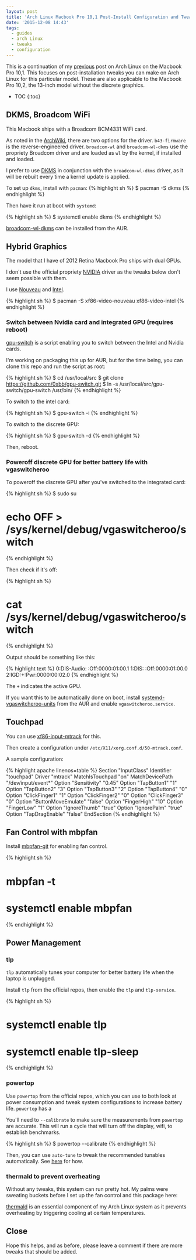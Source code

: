 ```yaml
---
layout: post
title: 'Arch Linux Macbook Pro 10,1 Post-Install Configuration and Tweaks'
date: '2015-12-08 14:43'
tags:
  - guides
  - arch Linux
  - tweaks
  - configuration
---
```


This is a continuation of my [previous](http://ajwrit.es/2015/12/05/triple-boot-os-x-windows-81-and-arch-linux-on-2012-retina-macbook-pro/) post on Arch Linux on the Macbook Pro 10,1. This focuses on post-installation tweaks you can make on Arch Linux for this particular model. These are also applicable to the Macbook Pro 10,2, the 13-inch model without the discrete graphics.

* TOC
{:toc}

## DKMS, Broadcom WiFi

This Macbook ships with a Broadcom BCM4331 WiFi card.

As noted in the [ArchWiki](https://wiki.archlinux.org/index.php/MacBookPro10,x#Wi-Fi), there are two options for the driver. `b43-firmware` is the reverse-engineered driver. `broadcom-wl` and `broadcom-wl-dkms` use the propriety Broadcom driver and are loaded as `wl` by the kernel, if installed and loaded.

I prefer to use [DKMS](https://wiki.archlinux.org/index.php/Dynamic_Kernel_Module_Support) in conjunction with the `broadcom-wl-dkms` driver, as it will be rebuilt every time a kernel update is applied.

To set up `dkms`, install with `pacman`:
{% highlight sh %}
$ pacman -S dkms
{% endhighlight %}

Then have it run at boot with `systemd`:

{% highlight sh %}
$ systemctl enable dkms
{% endhighlight %}

[broadcom-wl-dkms](https://aur.archlinux.org/packages/broadcom-wl-dkms) can be installed from the AUR.

## Hybrid Graphics

The model that I have of 2012 Retina Macbook Pro ships with dual GPUs.

I don't use the official propriety [NVIDIA](https://wiki.archlinux.org/index.php/NVIDIA) driver as the tweaks below don't seem possible with them.  

I use [Nouveau](https://wiki.archlinux.org/index.php/Nouveau) and [Intel](https://wiki.archlinux.org/index.php/Intel_graphics#Installation).

{% highlight sh %}
$ pacman -S xf86-video-nouveau xf86-video-intel
{% endhighlight %}

### Switch between Nvidia card and integrated GPU (requires reboot)

[gpu-switch](https://github.com/0xbb/gpu-switch) is a script enabling you to switch between the Intel and Nvidia cards.

I'm working on packaging this up for AUR, but for the time being, you can clone this repo and run the script as root:

{% highlight sh %}
$ cd /usr/local/src
$ git clone https://github.com/0xbb/gpu-switch.git
$ ln -s /usr/local/src/gpu-switch/gpu-switch /usr/bin/
{% endhighlight %}

To switch to the intel card:

{% highlight sh %}
$ gpu-switch -i
{% endhighlight %}

To switch to the discrete GPU:

{% highlight sh %}
$ gpu-switch -d
{% endhighlight %}

Then, reboot.

### Poweroff discrete GPU for better battery life with vgaswitcheroo

To poweroff the discrete GPU after you've switched to the integrated card:

{% highlight sh %}
$ sudo su
# echo OFF > /sys/kernel/debug/vgaswitcheroo/switch
{% endhighlight %}

Then check if it's off:

{% highlight sh %}
# cat /sys/kernel/debug/vgaswitcheroo/switch
{% endhighlight %}

Output should be something like this:

{% highlight text %}
0:DIS-Audio: :Off:0000:01:00.1
1:DIS: :Off:0000:01:00.0
2:IGD:+:Pwr:0000:00:02.0
{% endhighlight %}

The `+` indicates the active GPU.

If you want this to be automatically done on boot, install [systemd-vgaswitcheroo-units](https://aur.archlinux.org/packages/systemd-vgaswitcheroo-units) from the AUR and enable `vgaswitcheroo.service`.

## Touchpad

You can use [xf86-input-mtrack](https://aur.archlinux.org/packages/xf86-input-mtrack-git/) for this.

Then create a configuration under `/etc/X11/xorg.conf.d/50-mtrack.conf`.

A sample configuration:

{% highlight apache linenos=table %}
Section "InputClass"
  Identifier "touchpad"
  Driver "mtrack"
  MatchIsTouchpad "on"
  MatchDevicePath "/dev/input/event*"
  Option "Sensitivity" "0.45"
  Option "TapButton1" "1"
  Option "TapButton2" "3"
  Option "TapButton3" "2"
  Option "TapButton4" "0"
  Option "ClickFinger1" "1"
  Option "ClickFinger2" "0"
  Option "ClickFinger3" "0"
  Option "ButtonMoveEmulate" "false"
  Option "FingerHigh" "10"
  Option "FingerLow" "1"
  Option "IgnoreThumb" "true"
  Option "IgnorePalm" "true"
  Option "TapDragEnable" "false"
EndSection
{% endhighlight %}

## Fan Control with mbpfan

Install [mbpfan-git](https://aur.archlinux.org/packages/mbpfan-git/) for enabling fan control.

{% highlight sh %}
# mbpfan -t
# systemctl enable mbpfan
{% endhighlight %}

## Power Management

### tlp

`tlp` automatically tunes your computer for better battery life when the laptop is unplugged.

Install `tlp` from the official repos, then enable the `tlp` and `tlp-service`.

{% highlight sh %}
# systemctl enable tlp
# systemctl enable tlp-sleep
{% endhighlight %}

### powertop

Use `powertop` from the official repos, which you can use to both look at power consumption and tweak system configurations to increase battery life. `powertop` has a

You'll need to `--calibrate` to make sure the measurements from `powertop` are accurate. This will run a cycle that will turn off the display, wifi, to establish benchmarks.

{% highlight sh %}
$ powertop --calibrate
{% endhighlight %}

Then, you can use `auto-tune` to tweak the recommended tunables automatically. See [here](https://wiki.archlinux.org/index.php/Powertop#Tips_and_tricks) for how.

### thermald to prevent overheating

Without any tweaks, this system can run pretty hot. My palms were sweating buckets before I set up the fan control and this package here:

[thermald](https://aur.archlinux.org/packages/thermald/) is an essential component of my Arch Linux system as it prevents overheating by triggering cooling at certain temperatures.

## Close

Hope this helps, and as before, please leave a comment if there are more tweaks that should be added.
